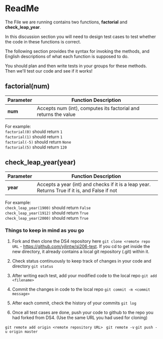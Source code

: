 # ReadMe
The File we are running contains two functions, **factorial** and **check_leap_year**.

In this discussion section you will need to design test cases to test whether the code in these functions is correct.

The following section provides the syntax for invoking the methods, and English descriptions of what each function is supposed to do.

You should plan and then write tests in your groups for these methods. Then we'll test our code and see if it works!

## factorial(num)
|Parameter| Function Description|
|----|----|
|**num**| Accepts num (int), computes its factorial and returns the value |

For example:  
```factorial(0)``` should return ```1```  
```factorial(1)``` should return ```1```  
```factorial(-5)``` should return ```None```  
```factorial(5)``` should return ```120```  

## check_leap_year(year)
|Parameter| Function Description|
|----|----|
|**year**| Accepts a year (int) and checks if it is a leap year. Returns True if it is, and False if not|

For example:  
```check_leap_year(1900)``` should return ```False```  
```check_leap_year(1912)``` should return ```True```  
```check_leap_year(2000)``` should return ```True```  

### Things to keep in mind as you go
1. Fork and then clone the DS4 repository here ```git clone <remote repo URL``` - https://github.com/yjlintw/si206-test. If you cd to get inside the new directory, it already contains a local git repository (.git) within it.

2. Check status continuously to keep track of changes in your code and directory ```git status```

3. After writing each test, add your modified code to the local repo ```git add <filename>```

4. Commit the changes in code to the local repo ```git commit -m <commit message>```

5. After each commit, check the history of your commits ```git log```

6. Once all test cases are done, push your code to github to the repo you had forked from DS4. (Use the same URL you had used for cloning)

  ```git remote add origin <remote repository URL> ```
  ```git remote -v```
  ```git push -u origin master```
